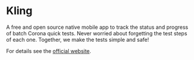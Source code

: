 # Kling

A free and open source native mobile app to track the status and progress of batch Corona quick tests. Never worried about forgetting the test steps of each one. Together, we make the tests simple and safe!

For details see the [official website](https://kling.chen.works/).
